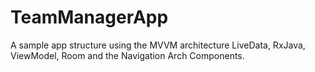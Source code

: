 # TeamManagerApp
A sample app structure using the MVVM architecture LiveData, RxJava, ViewModel, Room and the Navigation Arch Components.
